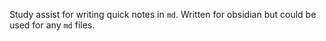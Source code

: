 Study assist for writing quick notes in `md`. Written for obsidian but could be used for any `md` files.